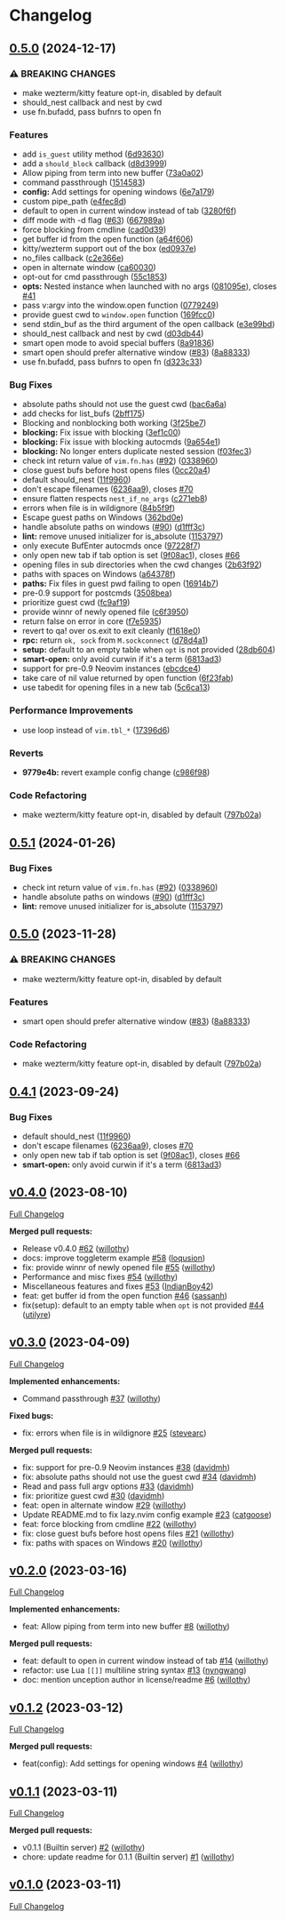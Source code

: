 # Changelog

## [0.5.0](https://github.com/davidmh/flatten.nvim/compare/v0.5.1...v0.5.0) (2024-12-17)


### ⚠ BREAKING CHANGES

* make wezterm/kitty feature opt-in, disabled by default
* should_nest callback and nest by cwd
* use fn.bufadd, pass bufnrs to open fn

### Features

* add `is_guest` utility method ([6d93630](https://github.com/davidmh/flatten.nvim/commit/6d93630e010fd52104b6e77610631edee34defc5))
* add a `should_block` callback ([d8d3999](https://github.com/davidmh/flatten.nvim/commit/d8d3999f371f05412c130bcf8fffd91c2634f379))
* Allow piping from term into new buffer ([73a0a02](https://github.com/davidmh/flatten.nvim/commit/73a0a0242feeef8e2e456e11956bf04bbfaeaf06))
* command passthrough ([1514583](https://github.com/davidmh/flatten.nvim/commit/1514583676a79da4093bfa51d67d423301a5aec1))
* **config:** Add settings for opening windows ([6e7a179](https://github.com/davidmh/flatten.nvim/commit/6e7a179aa3acfc5b817ec189dcbd21fa9636a58f))
* custom pipe_path ([e4fec8d](https://github.com/davidmh/flatten.nvim/commit/e4fec8de73efc246028c469c4398ba8a0c79e02b))
* default to open in current window instead of tab ([3280f6f](https://github.com/davidmh/flatten.nvim/commit/3280f6f2db822132384e310dfdc1cb943efe8a16))
* diff mode with -d flag ([#63](https://github.com/davidmh/flatten.nvim/issues/63)) ([667989a](https://github.com/davidmh/flatten.nvim/commit/667989afb7a07e54d5ce11cb43197679ea0dbefa))
* force blocking from cmdline ([cad0d39](https://github.com/davidmh/flatten.nvim/commit/cad0d3960b31bb238ec42b976db4cc05ccb4c166))
* get buffer id from the open function ([a64f606](https://github.com/davidmh/flatten.nvim/commit/a64f60686a03aa93b32320e4c8de59875ffc965f))
* kitty/wezterm support out of the box ([ed0937e](https://github.com/davidmh/flatten.nvim/commit/ed0937e081d50ab73b1bead7383a6ad62c110d7e))
* no_files callback ([c2e366e](https://github.com/davidmh/flatten.nvim/commit/c2e366eb601a6db68848476f9155156139653303))
* open in alternate window ([ca60030](https://github.com/davidmh/flatten.nvim/commit/ca60030f8706b296a9ed2c5953c3cc4711d6386c))
* opt-out for cmd passthrough ([55c1853](https://github.com/davidmh/flatten.nvim/commit/55c1853de0c562bcdeaf9a52b5e4adccc86a2db3))
* **opts:** Nested instance when launched with no args ([081095e](https://github.com/davidmh/flatten.nvim/commit/081095e3abbfeae03b74e134053e8ef48c751932)), closes [#41](https://github.com/davidmh/flatten.nvim/issues/41)
* pass v:argv into the window.open function ([0779249](https://github.com/davidmh/flatten.nvim/commit/07792495244b2fb5a05bd3ee01a28ea78d80d95c))
* provide guest cwd to `window.open` function ([169fcc0](https://github.com/davidmh/flatten.nvim/commit/169fcc0d3588d9643e36a7d25fef093c78a1dc74))
* send stdin_buf as the third argument of the open callback ([e3e99bd](https://github.com/davidmh/flatten.nvim/commit/e3e99bdeaaf470b1829b70f93797b3dc98804de0))
* should_nest callback and nest by cwd ([d03db44](https://github.com/davidmh/flatten.nvim/commit/d03db44ee3428f4997bf314571eb1c9e6ef1991c))
* smart open mode to avoid special buffers ([8a91836](https://github.com/davidmh/flatten.nvim/commit/8a91836a029cd1defe985eb907572b89bb588a5c))
* smart open should prefer alternative window ([#83](https://github.com/davidmh/flatten.nvim/issues/83)) ([8a88333](https://github.com/davidmh/flatten.nvim/commit/8a883330dd9436f010430e78ae7cb449037c79ba))
* use fn.bufadd, pass bufnrs to open fn ([d323c33](https://github.com/davidmh/flatten.nvim/commit/d323c337aeb2e2cc876d5afb098462a4c89f343b))


### Bug Fixes

* absolute paths should not use the guest cwd ([bac6a6a](https://github.com/davidmh/flatten.nvim/commit/bac6a6ac7817a6483bdea7f1f907f1fc314a019b))
* add checks for list_bufs ([2bff175](https://github.com/davidmh/flatten.nvim/commit/2bff175c50dc66491874d3b9030c0de95e2f4597))
* Blocking and nonblocking both working ([3f25be7](https://github.com/davidmh/flatten.nvim/commit/3f25be786bcf097681ac653db02751b3135a7c29))
* **blocking:** Fix issue with blocking ([3ef1c00](https://github.com/davidmh/flatten.nvim/commit/3ef1c006342209de23850e4b29d10faa3d9c4d8b))
* **blocking:** Fix issue with blocking autocmds ([9a654e1](https://github.com/davidmh/flatten.nvim/commit/9a654e1e9cba6bd80c594bd12b85d930c8d72316))
* **blocking:** No longer enters duplicate nested session ([f03fec3](https://github.com/davidmh/flatten.nvim/commit/f03fec337d97c7027fd471ddf967d95e3de8e446))
* check int return value of `vim.fn.has` ([#92](https://github.com/davidmh/flatten.nvim/issues/92)) ([0338960](https://github.com/davidmh/flatten.nvim/commit/0338960b47e01f7295f89ebef60a7d45e9f2b3e9))
* close guest bufs before host opens files ([0cc20a4](https://github.com/davidmh/flatten.nvim/commit/0cc20a4bb9dd43a3a35aa40c2b3d351933ae1cbc))
* default should_nest ([11f9960](https://github.com/davidmh/flatten.nvim/commit/11f9960aa4f5994f20675e3bcc31a4c19ceafb4f))
* don't escape filenames ([6236aa9](https://github.com/davidmh/flatten.nvim/commit/6236aa988a8aeab1c4a59c92615492ec241d33c7)), closes [#70](https://github.com/davidmh/flatten.nvim/issues/70)
* ensure flatten respects `nest_if_no_args` ([c271eb8](https://github.com/davidmh/flatten.nvim/commit/c271eb8972a934870f2c3b5832bf72e970bdc199))
* errors when file is in wildignore ([84b5f9f](https://github.com/davidmh/flatten.nvim/commit/84b5f9f70b64228a149cd45d2f48ce98b046eb0c))
* Escape guest paths on Windows ([362bd0e](https://github.com/davidmh/flatten.nvim/commit/362bd0ebe6b0b6961044eaeb3e71956a46f125e4))
* handle absolute paths on windows ([#90](https://github.com/davidmh/flatten.nvim/issues/90)) ([d1fff3c](https://github.com/davidmh/flatten.nvim/commit/d1fff3c380ff93f55f27d02168cc7952cc473f8c))
* **lint:** remove unused initializer for is_absolute ([1153797](https://github.com/davidmh/flatten.nvim/commit/11537971a22cd03456dcc7b38efea5df11d90cfd))
* only execute BufEnter autocmds once ([97228f7](https://github.com/davidmh/flatten.nvim/commit/97228f78dfee042c18ecce0d788c91f59e770f31))
* only open new tab if tab option is set ([9f08ac1](https://github.com/davidmh/flatten.nvim/commit/9f08ac10d5cdc9b48e3087869774b4578de1d19e)), closes [#66](https://github.com/davidmh/flatten.nvim/issues/66)
* opening files in sub directories when the cwd changes ([2b63f92](https://github.com/davidmh/flatten.nvim/commit/2b63f9209b7254f357494fc59d7ed70609940849))
* paths with spaces on Windows ([a64378f](https://github.com/davidmh/flatten.nvim/commit/a64378fd3aa3213bc028971edb0d764db35edbdf))
* **paths:** Fix files in guest pwd failing to open ([16914b7](https://github.com/davidmh/flatten.nvim/commit/16914b79f2db04b0771d8ba59326bd93c212a9b8))
* pre-0.9 support for postcmds ([3508bea](https://github.com/davidmh/flatten.nvim/commit/3508beaa48d316937d8332d17f7ddc1b7d3f9a83))
* prioritize guest cwd ([fc9af19](https://github.com/davidmh/flatten.nvim/commit/fc9af19a02594bc0ef32a6b8e609e4bd0a9ce1f1))
* provide winnr of newly opened file ([c6f3950](https://github.com/davidmh/flatten.nvim/commit/c6f3950d1b0e40fb267366c356d99ed5ab10a15a))
* return false on error in core ([f7e5935](https://github.com/davidmh/flatten.nvim/commit/f7e5935fb38a09305abcef18592c20160a18aedd))
* revert to qa! over os.exit to exit cleanly ([f1618e0](https://github.com/davidmh/flatten.nvim/commit/f1618e04c477a74bc0aba465a0d96ae5baee67c4))
* **rpc:** return `ok, sock` from `M.sockconnect` ([d78d4a1](https://github.com/davidmh/flatten.nvim/commit/d78d4a1beed5f1f4d1c560fefea7cb2f82f7ff8c))
* **setup:** default to an empty table when `opt` is not provided ([28db604](https://github.com/davidmh/flatten.nvim/commit/28db6048a509c9653cb4a4c734e03f412139aa11))
* **smart-open:** only avoid curwin if it's a term ([6813ad3](https://github.com/davidmh/flatten.nvim/commit/6813ad3c49b74fbeb5bc851c7d269b611fc86dd3))
* support for pre-0.9 Neovim instances ([ebcdce4](https://github.com/davidmh/flatten.nvim/commit/ebcdce44806c887ace7640b3b0f2845a3c5f4d30))
* take care of nil value returned by open function ([6f23fab](https://github.com/davidmh/flatten.nvim/commit/6f23fabbb0a5ad9f89a3125ef7e4b34219185d96))
* use tabedit for opening files in a new tab ([5c6ca13](https://github.com/davidmh/flatten.nvim/commit/5c6ca13ac96b563df27eb42997ebc24c1b9f2079))


### Performance Improvements

* use loop instead of `vim.tbl_*` ([17396d6](https://github.com/davidmh/flatten.nvim/commit/17396d6eb04051a9aa41647f7492c2fcd201d5d7))


### Reverts

* **9779e4b:** revert example config change ([c986f98](https://github.com/davidmh/flatten.nvim/commit/c986f98bc1d1e2365dfb2e97dda58ca5d0ae24ae))


### Code Refactoring

* make wezterm/kitty feature opt-in, disabled by default ([797b02a](https://github.com/davidmh/flatten.nvim/commit/797b02a6cbadfc0bd0675d2f469439c2ca3cf267))

## [0.5.1](https://github.com/willothy/flatten.nvim/compare/v0.5.0...v0.5.1) (2024-01-26)


### Bug Fixes

* check int return value of `vim.fn.has` ([#92](https://github.com/willothy/flatten.nvim/issues/92)) ([0338960](https://github.com/willothy/flatten.nvim/commit/0338960b47e01f7295f89ebef60a7d45e9f2b3e9))
* handle absolute paths on windows ([#90](https://github.com/willothy/flatten.nvim/issues/90)) ([d1fff3c](https://github.com/willothy/flatten.nvim/commit/d1fff3c380ff93f55f27d02168cc7952cc473f8c))
* **lint:** remove unused initializer for is_absolute ([1153797](https://github.com/willothy/flatten.nvim/commit/11537971a22cd03456dcc7b38efea5df11d90cfd))

## [0.5.0](https://github.com/willothy/flatten.nvim/compare/v0.4.1...v0.5.0) (2023-11-28)


### ⚠ BREAKING CHANGES

* make wezterm/kitty feature opt-in, disabled by default

### Features

* smart open should prefer alternative window ([#83](https://github.com/willothy/flatten.nvim/issues/83)) ([8a88333](https://github.com/willothy/flatten.nvim/commit/8a883330dd9436f010430e78ae7cb449037c79ba))


### Code Refactoring

* make wezterm/kitty feature opt-in, disabled by default ([797b02a](https://github.com/willothy/flatten.nvim/commit/797b02a6cbadfc0bd0675d2f469439c2ca3cf267))

## [0.4.1](https://github.com/willothy/flatten.nvim/compare/v0.4.0...v0.4.1) (2023-09-24)


### Bug Fixes

* default should_nest ([11f9960](https://github.com/willothy/flatten.nvim/commit/11f9960aa4f5994f20675e3bcc31a4c19ceafb4f))
* don't escape filenames ([6236aa9](https://github.com/willothy/flatten.nvim/commit/6236aa988a8aeab1c4a59c92615492ec241d33c7)), closes [#70](https://github.com/willothy/flatten.nvim/issues/70)
* only open new tab if tab option is set ([9f08ac1](https://github.com/willothy/flatten.nvim/commit/9f08ac10d5cdc9b48e3087869774b4578de1d19e)), closes [#66](https://github.com/willothy/flatten.nvim/issues/66)
* **smart-open:** only avoid curwin if it's a term ([6813ad3](https://github.com/willothy/flatten.nvim/commit/6813ad3c49b74fbeb5bc851c7d269b611fc86dd3))

## [v0.4.0](https://github.com/willothy/flatten.nvim/tree/v0.4.0) (2023-08-10)

[Full Changelog](https://github.com/willothy/flatten.nvim/compare/v0.3.0...v0.4.0)

**Merged pull requests:**

- Release v0.4.0 [\#62](https://github.com/willothy/flatten.nvim/pull/62) ([willothy](https://github.com/willothy))
- docs: improve toggleterm example [\#58](https://github.com/willothy/flatten.nvim/pull/58) ([loqusion](https://github.com/loqusion))
- fix: provide winnr of newly opened file [\#55](https://github.com/willothy/flatten.nvim/pull/55) ([willothy](https://github.com/willothy))
- Performance and misc fixes [\#54](https://github.com/willothy/flatten.nvim/pull/54) ([willothy](https://github.com/willothy))
- Miscellaneous features and fixes [\#53](https://github.com/willothy/flatten.nvim/pull/53) ([IndianBoy42](https://github.com/IndianBoy42))
- feat: get buffer id from the open function [\#46](https://github.com/willothy/flatten.nvim/pull/46) ([sassanh](https://github.com/sassanh))
- fix\(setup\): default to an empty table when `opt` is not provided [\#44](https://github.com/willothy/flatten.nvim/pull/44) ([utilyre](https://github.com/utilyre))

## [v0.3.0](https://github.com/willothy/flatten.nvim/tree/v0.3.0) (2023-04-09)

[Full Changelog](https://github.com/willothy/flatten.nvim/compare/v0.2.0...v0.3.0)

**Implemented enhancements:**

- Command passthrough [\#37](https://github.com/willothy/flatten.nvim/pull/37) ([willothy](https://github.com/willothy))

**Fixed bugs:**

- fix: errors when file is in wildignore [\#25](https://github.com/willothy/flatten.nvim/pull/25) ([stevearc](https://github.com/stevearc))

**Merged pull requests:**

- fix: support for pre-0.9 Neovim instances [\#38](https://github.com/willothy/flatten.nvim/pull/38) ([davidmh](https://github.com/davidmh))
- fix: absolute paths should not use the guest cwd [\#34](https://github.com/willothy/flatten.nvim/pull/34) ([davidmh](https://github.com/davidmh))
- Read and pass full argv options [\#33](https://github.com/willothy/flatten.nvim/pull/33) ([davidmh](https://github.com/davidmh))
- fix: prioritize guest cwd [\#30](https://github.com/willothy/flatten.nvim/pull/30) ([davidmh](https://github.com/davidmh))
- feat: open in alternate window [\#29](https://github.com/willothy/flatten.nvim/pull/29) ([willothy](https://github.com/willothy))
- Update README.md to fix lazy.nvim config example [\#23](https://github.com/willothy/flatten.nvim/pull/23) ([catgoose](https://github.com/catgoose))
- feat: force blocking from cmdline [\#22](https://github.com/willothy/flatten.nvim/pull/22) ([willothy](https://github.com/willothy))
- fix: close guest bufs before host opens files [\#21](https://github.com/willothy/flatten.nvim/pull/21) ([willothy](https://github.com/willothy))
- fix: paths with spaces on Windows [\#20](https://github.com/willothy/flatten.nvim/pull/20) ([willothy](https://github.com/willothy))

## [v0.2.0](https://github.com/willothy/flatten.nvim/tree/v0.2.0) (2023-03-16)

[Full Changelog](https://github.com/willothy/flatten.nvim/compare/v0.1.2...v0.2.0)

**Implemented enhancements:**

- feat: Allow piping from term into new buffer [\#8](https://github.com/willothy/flatten.nvim/pull/8) ([willothy](https://github.com/willothy))

**Merged pull requests:**

- feat: default to open in current window instead of tab [\#14](https://github.com/willothy/flatten.nvim/pull/14) ([willothy](https://github.com/willothy))
- refactor: use Lua `[[]]` multiline string syntax [\#13](https://github.com/willothy/flatten.nvim/pull/13) ([nyngwang](https://github.com/nyngwang))
- doc: mention unception author in license/readme [\#6](https://github.com/willothy/flatten.nvim/pull/6) ([willothy](https://github.com/willothy))

## [v0.1.2](https://github.com/willothy/flatten.nvim/tree/v0.1.2) (2023-03-12)

[Full Changelog](https://github.com/willothy/flatten.nvim/compare/v0.1.1...v0.1.2)

**Merged pull requests:**

- feat\(config\): Add settings for opening windows [\#4](https://github.com/willothy/flatten.nvim/pull/4) ([willothy](https://github.com/willothy))

## [v0.1.1](https://github.com/willothy/flatten.nvim/tree/v0.1.1) (2023-03-11)

[Full Changelog](https://github.com/willothy/flatten.nvim/compare/v0.1.0...v0.1.1)

**Merged pull requests:**

- v0.1.1 \(Builtin server\) [\#2](https://github.com/willothy/flatten.nvim/pull/2) ([willothy](https://github.com/willothy))
- chore: update readme for 0.1.1 \(Builtin server\) [\#1](https://github.com/willothy/flatten.nvim/pull/1) ([willothy](https://github.com/willothy))

## [v0.1.0](https://github.com/willothy/flatten.nvim/tree/v0.1.0) (2023-03-11)

[Full Changelog](https://github.com/willothy/flatten.nvim/compare/4a72062a4ff97a556b0d0a95348b49028f2b9ecf...v0.1.0)

